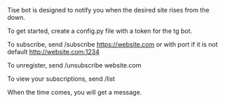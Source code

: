 Tise bot is designed to notify you when the desired site rises from the down.

To get started, create a config.py file with a token for the tg bot.

To subscribe, send /subscribe https://website.com or with port if it is not default http://website.com:1234

To unregister, send /unsubscribe website.com

To view your subscriptions, send /list

When the time comes, you will get a message.